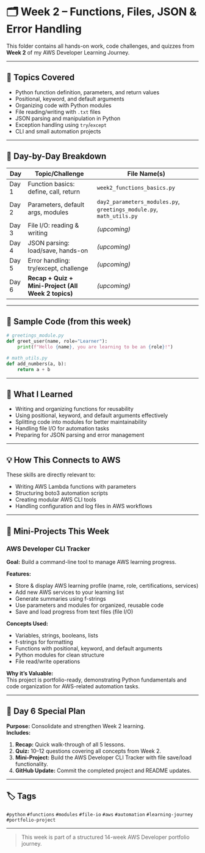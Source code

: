 # 🗂️ Week 2 – Functions, Files, JSON & Error Handling

This folder contains all hands-on work, code challenges, and quizzes from **Week 2** of my AWS Developer Learning Journey.

---

## 📅 Topics Covered

- Python function definition, parameters, and return values
- Positional, keyword, and default arguments
- Organizing code with Python modules
- File reading/writing with `.txt` files
- JSON parsing and manipulation in Python
- Exception handling using `try`/`except`
- CLI and small automation projects

---

## 📝 Day-by-Day Breakdown

| Day   | Topic/Challenge                                 | File Name(s)                      |
|-------|-------------------------------------------------|------------------------------------|
| Day 1 | Function basics: define, call, return           | `week2_functions_basics.py`       |
| Day 2 | Parameters, default args, modules               | `day2_parameters_modules.py`, `greetings_module.py`, `math_utils.py` |
| Day 3 | File I/O: reading & writing                     | *(upcoming)*                       |
| Day 4 | JSON parsing: load/save, hands-on                | *(upcoming)*                       |
| Day 5 | Error handling: try/except, challenge            | *(upcoming)*                       |
| Day 6 | **Recap + Quiz + Mini-Project (All Week 2 topics)** | *(upcoming)*                       |

---

## 🚀 Sample Code (from this week)

```python
# greetings_module.py
def greet_user(name, role="Learner"):
    print(f"Hello {name}, you are learning to be an {role}!")

# math_utils.py
def add_numbers(a, b):
    return a + b
```

---

## 🎯 What I Learned

- Writing and organizing functions for reusability
- Using positional, keyword, and default arguments effectively
- Splitting code into modules for better maintainability
- Handling file I/O for automation tasks
- Preparing for JSON parsing and error management

---

## 💡 How This Connects to AWS

These skills are directly relevant to:
- Writing AWS Lambda functions with parameters
- Structuring boto3 automation scripts
- Creating modular AWS CLI tools
- Handling configuration and log files in AWS workflows

---

## 📂 Mini-Projects This Week

### AWS Developer CLI Tracker
**Goal:** Build a command-line tool to manage AWS learning progress.

**Features:**
- Store & display AWS learning profile (name, role, certifications, services)
- Add new AWS services to your learning list
- Generate summaries using f-strings
- Use parameters and modules for organized, reusable code
- Save and load progress from text files (file I/O)

**Concepts Used:**
- Variables, strings, booleans, lists
- f-strings for formatting
- Functions with positional, keyword, and default arguments
- Python modules for clean structure
- File read/write operations

**Why it’s Valuable:**  
This project is portfolio-ready, demonstrating Python fundamentals and code organization for AWS-related automation tasks.

---

## 📅 Day 6 Special Plan

**Purpose:** Consolidate and strengthen Week 2 learning.  
**Includes:**
1. **Recap:** Quick walk-through of all 5 lessons.  
2. **Quiz:** 10–12 questions covering all concepts from Week 2.  
3. **Mini-Project:** Build the AWS Developer CLI Tracker with file save/load functionality.  
4. **GitHub Update:** Commit the completed project and README updates.

---

## 🏷️ Tags

`#python` `#functions` `#modules` `#file-io` `#aws` `#automation` `#learning-journey` `#portfolio-project`

---

> This week is part of a structured 14-week AWS Developer portfolio journey.